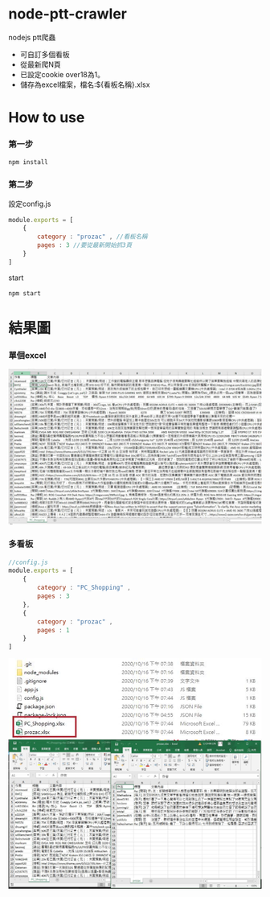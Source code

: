 # node-ptt-crawler
nodejs ptt爬蟲
- 可自訂多個看板
- 從最新爬N頁
- 已設定cookie over18為1。
- 儲存為excel檔案，檔名:${看板名稱}.xlsx
# How to use
### 第一步
```bash
npm install
```
### 第二步
設定config.js
```javascript
module.exports = [
    {
        category : "prozac" , //看板名稱
        pages : 3 //要從最新開始抓3頁
    } 
]
```
start
```bash
npm start
```
# 結果圖
### 單個excel
![](/result.jpg "單看板excel結果圖")
### 多看板
```javascript
//config.js
module.exports = [
    {
        category : "PC_Shopping" ,
        pages : 3
    }, 
    {
        category : "prozac" ,
        pages : 1
    }
]
```
![](/multipleCategoryResult1.jpg "多看板資料夾結果圖")
![](/multipleCategoryResult2.jpg "多看板excel結果圖")
